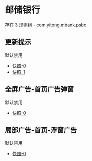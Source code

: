 # 邮储银行

存在 3 规则组 - [com.yitong.mbank.psbc](/src/apps/com.yitong.mbank.psbc.ts)

## 更新提示

默认禁用

- [快照-0](https://i.gkd.li/i/12685350)
- [快照-1](https://i.gkd.li/i/13695462)

## 全屏广告-首页广告弹窗

默认禁用

- [快照-0](https://i.gkd.li/i/12755516)

## 局部广告-首页-浮窗广告

默认禁用

- [快照-0](https://i.gkd.li/i/13797314)
